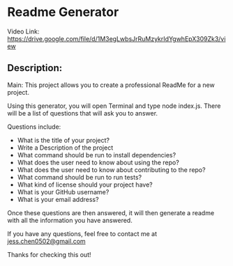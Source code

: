 # Readme Generator 

Video Link: https://drive.google.com/file/d/1M3egLwbsJrRuMzykrIdYgwhEpX309Zk3/view


## Description: 

Main: This project allows you to create a professional ReadMe for a new project. 

Using this generator, you will open Terminal and type node index.js. There will be a list of questions that will ask you to answer. 

Questions include: 

* What is the title of your project? 
* Write a Description of the project
* What command should be run to install dependencies? 
* What does the user need to know about using the repo? 
* What does the user need to know about contributing to the repo? 
* What command should be run to run tests? 
* What kind of license should your project have?
* What is your GitHub username? 
* What is your email address?

Once these questions are then answered, it will then generate a readme with all the information you have answered. 


If you have any questions, feel free to contact me at jess.chen0502@gmail.com


Thanks for checking this out! 

